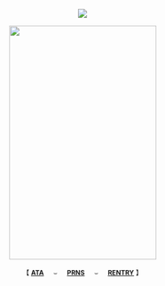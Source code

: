 <div align="center">
 
![](https://komarev.com/ghpvc/?username=bordIands&color=ff69b4&label=.ᐟ.ᐟ)

<img align="center" width="265" height="420" src="https://files.catbox.moe/qm3mu4.png">

<div align="center"> 
 
<sub>【 [**ATA**](https://chishiya.atabook.org/)⠀⠀⌣⠀⠀[**PRNS**](https://pronouns.cc/@lovethreat)⠀⠀⌣⠀⠀[**RENTRY**](https://rentry.co/saatorus) 】</sub>
